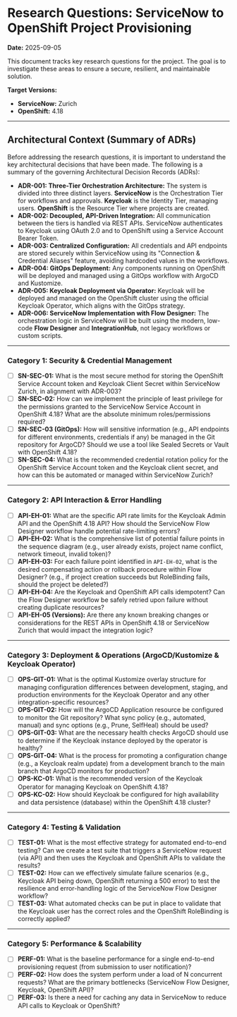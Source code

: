 # Research Questions: ServiceNow to OpenShift Project Provisioning

**Date:** 2025-09-05

This document tracks key research questions for the project. The goal is to investigate these areas to ensure a secure, resilient, and maintainable solution.

**Target Versions:**
*   **ServiceNow:** Zurich
*   **OpenShift:** 4.18

---

## Architectural Context (Summary of ADRs)

Before addressing the research questions, it is important to understand the key architectural decisions that have been made. The following is a summary of the governing Architectural Decision Records (ADRs):

*   **ADR-001: Three-Tier Orchestration Architecture:** The system is divided into three distinct layers. **ServiceNow** is the Orchestration Tier for workflows and approvals. **Keycloak** is the Identity Tier, managing users. **OpenShift** is the Resource Tier where projects are created.
*   **ADR-002: Decoupled, API-Driven Integration:** All communication between the tiers is handled via REST APIs. ServiceNow authenticates to Keycloak using OAuth 2.0 and to OpenShift using a Service Account Bearer Token.
*   **ADR-003: Centralized Configuration:** All credentials and API endpoints are stored securely within ServiceNow using its "Connection & Credential Aliases" feature, avoiding hardcoded values in the workflows.
*   **ADR-004: GitOps Deployment:** Any components running on OpenShift will be deployed and managed using a GitOps workflow with ArgoCD and Kustomize.
*   **ADR-005: Keycloak Deployment via Operator:** Keycloak will be deployed and managed on the OpenShift cluster using the official Keycloak Operator, which aligns with the GitOps strategy.
*   **ADR-006: ServiceNow Implementation with Flow Designer:** The orchestration logic in ServiceNow will be built using the modern, low-code **Flow Designer** and **IntegrationHub**, not legacy workflows or custom scripts.

---

### Category 1: Security & Credential Management

-   [ ] **SN-SEC-01:** What is the most secure method for storing the OpenShift Service Account token and Keycloak Client Secret within ServiceNow Zurich, in alignment with ADR-003?
-   [ ] **SN-SEC-02:** How can we implement the principle of least privilege for the permissions granted to the ServiceNow Service Account in OpenShift 4.18? What are the absolute minimum roles/permissions required?
-   [ ] **SN-SEC-03 (GitOps):** How will sensitive information (e.g., API endpoints for different environments, credentials if any) be managed in the Git repository for ArgoCD? Should we use a tool like Sealed Secrets or Vault with OpenShift 4.18?
-   [ ] **SN-SEC-04:** What is the recommended credential rotation policy for the OpenShift Service Account token and the Keycloak client secret, and how can this be automated or managed within ServiceNow Zurich?

---

### Category 2: API Interaction & Error Handling

-   [ ] **API-EH-01:** What are the specific API rate limits for the Keycloak Admin API and the OpenShift 4.18 API? How should the ServiceNow Flow Designer workflow handle potential rate-limiting errors?
-   [ ] **API-EH-02:** What is the comprehensive list of potential failure points in the sequence diagram (e.g., user already exists, project name conflict, network timeout, invalid token)?
-   [ ] **API-EH-03:** For each failure point identified in `API-EH-02`, what is the desired compensating action or rollback procedure within Flow Designer? (e.g., if project creation succeeds but RoleBinding fails, should the project be deleted?)
-   [ ] **API-EH-04:** Are the Keycloak and OpenShift API calls idempotent? Can the Flow Designer workflow be safely retried upon failure without creating duplicate resources?
-   [ ] **API-EH-05 (Versions):** Are there any known breaking changes or considerations for the REST APIs in OpenShift 4.18 or ServiceNow Zurich that would impact the integration logic?

---

### Category 3: Deployment & Operations (ArgoCD/Kustomize & Keycloak Operator)

-   [ ] **OPS-GIT-01:** What is the optimal Kustomize overlay structure for managing configuration differences between development, staging, and production environments for the Keycloak Operator and any other integration-specific resources?
-   [ ] **OPS-GIT-02:** How will the ArgoCD Application resource be configured to monitor the Git repository? What sync policy (e.g., automated, manual) and sync options (e.g., Prune, SelfHeal) should be used?
-   [ ] **OPS-GIT-03:** What are the necessary health checks ArgoCD should use to determine if the Keycloak instance deployed by the operator is healthy?
-   [ ] **OPS-GIT-04:** What is the process for promoting a configuration change (e.g., a Keycloak realm update) from a development branch to the main branch that ArgoCD monitors for production?
-   [ ] **OPS-KC-01:** What is the recommended version of the Keycloak Operator for managing Keycloak on OpenShift 4.18?
-   [ ] **OPS-KC-02:** How should Keycloak be configured for high availability and data persistence (database) within the OpenShift 4.18 cluster?

---

### Category 4: Testing & Validation

-   [ ] **TEST-01:** What is the most effective strategy for automated end-to-end testing? Can we create a test suite that triggers a ServiceNow request (via API) and then uses the Keycloak and OpenShift APIs to validate the results?
-   [ ] **TEST-02:** How can we effectively simulate failure scenarios (e.g., Keycloak API being down, OpenShift returning a 500 error) to test the resilience and error-handling logic of the ServiceNow Flow Designer workflow?
-   [ ] **TEST-03:** What automated checks can be put in place to validate that the Keycloak user has the correct roles and the OpenShift RoleBinding is correctly applied?

---

### Category 5: Performance & Scalability

-   [ ] **PERF-01:** What is the baseline performance for a single end-to-end provisioning request (from submission to user notification)?
-   [ ] **PERF-02:** How does the system perform under a load of N concurrent requests? What are the primary bottlenecks (ServiceNow Flow Designer, Keycloak, OpenShift API)?
-   [ ] **PERF-03:** Is there a need for caching any data in ServiceNow to reduce API calls to Keycloak or OpenShift?
